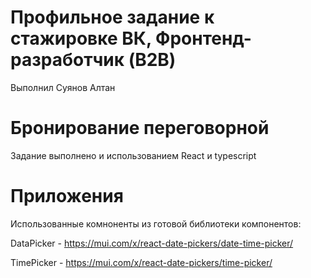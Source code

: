 # Профильное задание к стажировке ВК, Фронтенд-разработчик (B2B)
Выполнил Суянов Алтан
# Бронирование переговорной
Задание выполнено и использованием React и typescript
# Приложения
Использованные комноненты из готовой библиотеки компонентов:

DataPicker - https://mui.com/x/react-date-pickers/date-time-picker/

TimePicker - https://mui.com/x/react-date-pickers/time-picker/


